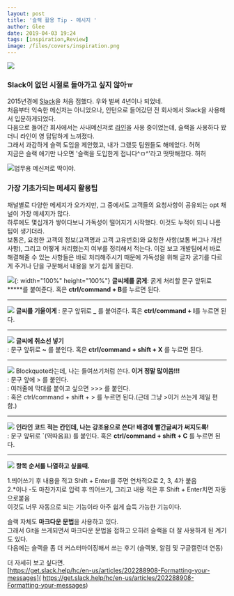 ```yaml
---
layout: post
title: '슬랙 활용 Tip - 메시지 '
author: Glee
date: 2019-04-03 19:24
tags: [inspiration,Review]
image: /files/covers/inspiration.png
---
```


![](https://a.slack-edge.com/73267c/marketing/img/downloads/stay_in_sync.png)



### Slack이 없던 시절로 돌아가고 싶지 않아ㅠ

2015년경에 [Slack](https://slack.com/intl/en-kr/)을 처음 접했다. 우와 벌써 4년이나 되었네.<br>처음부터 익숙한 메신저는 아니었으나, 인턴으로 들어갔던 전 회사에서 Slack을 사용해서 입문하게되었다.<br>다음으로 들어간 회사에서는 사내메신저로 [라인](https://line.me/ko/)을 사용 중이었는데, 슬랙을 사용하다 왔더니 라인이 영 답답하게 느껴졌다.<br>그래서 과감하게 슬랙 도입을 제안했고, 내가 그랬듯 팀원들도 해메었다. 허허<br>지금은 슬랙 애기만 나오면 '슬랙을 도입한게 접니다^ㅁ^'라고 떳떳해졌다. 허허

![업무용 메신저로 딱이야.](https://a.slack-edge.com/73267c/marketing/img/downloads/screenshots/mac_screenshot.png)<br>



### 가장 기초가되는 메세지 활용팁

채널별로 다양한 메세지가 오가지만, 그 중에서도 고객들의 요청사항이 공유되는 opt 채널이 가장 메세지가 많다.<br>하루에도 몇십개가 쌓이다보니 가독성이 떨어지기 시작했다. 이것도 누적이 되니 나름 팁이 생기더라.<br>보통은, 요청한 고객의 정보(고객명과 고객 고유번호)와 요청한 사항(보통 버그나 개선사항), 그리고 어떻게 처리했는지 여부를 정리해서 적는다. 이걸 보고 개발팀에서 바로 해결해줄 수 있는 사항들은 바로 처리해주시기 때문에 가독성을 위해 글자 굵기를 다르게 주거나 단을 구분해서 내용을 보기 쉽게 올린다.



![](https://get.slack.help/hc/article_attachments/360003443927/bold.png){: width="100%" height="100%"}
**글씨체를 굵게**: 굵게 처리할 문구 앞뒤로 *****를 붙여준다. 혹은 **ctrl/command + B**를 누르면 된다.

------

![](https://get.slack.help/hc/article_attachments/360003443947/italics.png)
**글씨를 기울이게** : 문구 앞뒤로 **_** 를 붙여준다. 혹은 **ctrl/command + I**를 누르면 된다.

------

![](https://get.slack.help/hc/article_attachments/360003367688/strikethrough.png)
**글씨에 취소선 넣기**<br>: 문구 앞뒤로 **~** 를 붙인다. 혹은 **ctrl/command + shift + X** 를 누르면 된다.<br>

------

![](https://get.slack.help/hc/article_attachments/360003325867/quotes.png)
Blockquote라는데, 나는 들여쓰기처럼 쓴다. **이거 정말 많이씀!!!**<br>: 문구 앞에 > 를 붙인다.<br>: 여러줄에 막대를 붙이고 싶으면 >>> 를 붙인다.<br>:  혹은 ctrl/command + shift + > 를 누르면 된다.(근데 그냥 >이거 쓰는게 제일 편함.)<br>

------

![](https://get.slack.help/hc/article_attachments/360003366488/inlinecode.png)
**인라인 코드 적는 칸인데, 나는 강조용으로 쓴다! 배경에 빨간글씨가 써지도록!**<br>: 문구 앞뒤로 **`**(역따옴표) 를 붙인다.  혹은 **ctrl/command + shift + C** 를 누르면 된다.

------

![](https://get.slack.help/hc/article_attachments/360003366408/lists.png)
**항목 순서를 나열하고 싶을때.**

1.띄어쓰기 후 내용을 적고 Shift + Enter를 주면 연차적으로 2, 3, 4가 붙음<br>2.*이나 -도 마찬가지로 입력 후 띄어쓰기, 그리고 내용 적은 후 Shift + Enter치면 자동으로붙음<br>이것도 너무 자동으로 되는 기능이라 아주 쉽게 습득 가능한 기능이다.



슬랙 자체도 **마크다운 문법**을 사용하고 있다.<br>그래서 Git을 쓰게되면서 마크다운 문법을 접하고 오히려 슬랙을 더 잘 사용하게 된 계기도 있다.<br>다음에는 슬랙을 좀 더 커스터마이징해서 쓰는 후기 (슬랙봇, 알림 및 구글캘린더 연동)

더 자세히 보고 싶다면.<br> [https://get.slack.help/hc/en-us/articles/202288908-Formatting-your-messages]( https://get.slack.help/hc/en-us/articles/202288908-Formatting-your-messages)